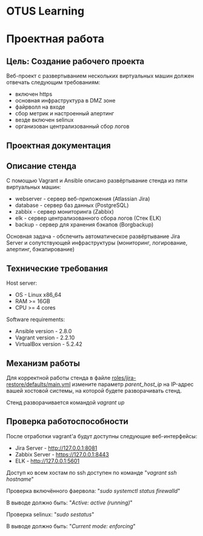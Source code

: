 # OTUS Learning
# Проектная работа


## Цель: Создание рабочего проекта
Веб-проект с развертыванием нескольких виртуальных машин должен отвечать следующим требованиям:
- включен https
- основная инфраструктура в DMZ зоне
- файрволл на входе
- сбор метрик и настроенный алертинг
- везде включен selinux
- организован централизованный сбор логов

## Проектная документация
## Описание стенда
С помощью Vagrant и Ansible описано развёртывание стенда из пяти виртуальных машин:
* webserver - сервер веб-приложения (Atlassian Jira)
* database - сервер баз данных (PostgreSQL)
* zabbix - сервер мониторинга (Zabbix)
* elk - сервер централизованного сбора логов (Стек ELK)
* backup - сервер для хранения бэкапов (Borgbackup)

Основная задача - обспечить автоматическое развёртывание Jira Server и сопутствующей инфраструктуры (мониторинг, логирование, алертинг, бэкапирование)
## Технические требования
Host server:
* OS - Linux x86_64
* RAM >= 16GB
* CPU >= 4 cores

Software requirements:
* Ansible version - 2.8.0
* Vagrant version - 2.2.10
* VirtualBox version - 5.2.42
## Механизм работы
Для корректной работы стенда в файле [roles/jira-restore/defaults/main.yml](roles/jira-restore/defaults/main.yml) измените параметр *parent_host_ip* на IP-адрес вашей хостовой системы, на которой будете разворачивать стенд.

Стенд разворачивается командой *vagrant up*

## Проверка работоспособности
После отработки vagrant'а будут доступны следующие веб-интерфейсы:
* Jira Server - http://127.0.0.1:8081
* Zabbix Server - https://127.0.0.1:8443
* ELK - http://127.0.0.1:5601

Доступ ко всем хостам по ssh доступен по команде "*vagrant ssh hostname*"

Проверка включённого фаервола: "*sudo systemctl status firewalld*"

В выводе должно быть: "*Active: active (running)*"


Проверка selinux: "*sudo sestatus*"

В выводе должно быть: "*Current mode: enforcing*"